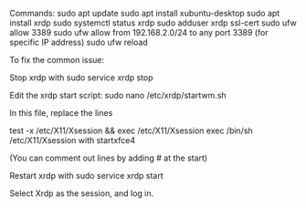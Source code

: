 Commands: 
sudo apt update 
sudo apt install xubuntu-desktop 
sudo apt install xrdp 
sudo systemctl status xrdp 
sudo adduser xrdp ssl-cert 
sudo ufw allow 3389 
sudo ufw allow from 192.168.2.0/24 to any port 3389 (for specific IP address) 
sudo ufw reload 

To fix the common issue: 

Stop xrdp with sudo service xrdp stop 

Edit the xrdp start script: sudo nano /etc/xrdp/startwm.sh 

In this file, replace the lines 

test -x /etc/X11/Xsession && exec /etc/X11/Xsession 
exec /bin/sh /etc/X11/Xsession 
with startxfce4 

(You can comment out lines by adding # at the start)

 Restart xrdp with sudo service xrdp start 

Select Xrdp as the session, and log in.
